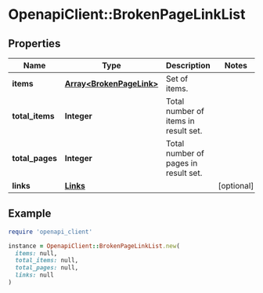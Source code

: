 # OpenapiClient::BrokenPageLinkList

## Properties

| Name | Type | Description | Notes |
| ---- | ---- | ----------- | ----- |
| **items** | [**Array&lt;BrokenPageLink&gt;**](BrokenPageLink.md) | Set of items. |  |
| **total_items** | **Integer** | Total number of items in result set. |  |
| **total_pages** | **Integer** | Total number of pages in result set. |  |
| **links** | [**Links**](Links.md) |  | [optional] |

## Example

```ruby
require 'openapi_client'

instance = OpenapiClient::BrokenPageLinkList.new(
  items: null,
  total_items: null,
  total_pages: null,
  links: null
)
```

